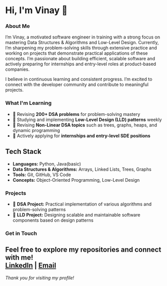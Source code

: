 # Hi, I'm Vinay 👋

### About Me
I’m Vinay, a motivated software engineer in training with a strong focus on mastering Data Structures & Algorithms and Low-Level Design. Currently, I’m sharpening my problem-solving skills through extensive practice and working on projects that demonstrate practical applications of these concepts. I’m passionate about building efficient, scalable software and actively preparing for internships and entry-level roles at product-based companies.

I believe in continuous learning and consistent progress. I’m excited to connect with the developer community and contribute to meaningful projects.


### What I'm Learning
- 🔁 Revising **200+ DSA problems** for problem-solving mastery  
- 🧱 Studying and implementing **Low-Level Design (LLD) patterns** weekly  
- 🌲 Revising **Non-Linear DSA topics** such as trees, graphs, heaps, and dynamic programming  
- 💼 Actively applying for **internships and entry-level SDE positions**

  
## Tech Stack
- **Languages:** Python, Java(basic)
- **Data Structures & Algorithms:** Arrays, Linked Lists, Trees, Graphs
- **Tools:** Git, GitHub, VS Code
- **Concepts:** Object-Oriented Programming, Low-Level Design


### Projects
- 🚀 **DSA Project:** Practical implementation of various algorithms and problem-solving patterns  
- 🚀 **LLD Project:** Designing scalable and maintainable software components based on design patterns  

### Get in Touch
Feel free to explore my repositories and connect with me!  
[LinkedIn](https://www.linkedin.com/in/vinaykandregula/) | [Email](vinaykandregula.180@gmail.com)
---

*Thank you for visiting my profile!*
